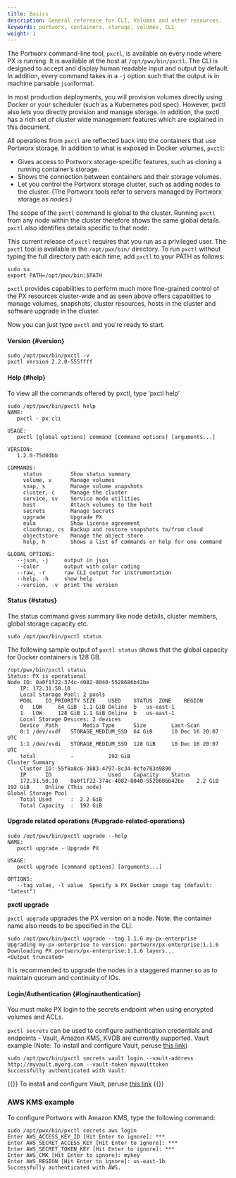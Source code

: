 ```yaml
---
title: Basics
description: General reference for CLI, Volumes and other resources.
keywords: portworx, containers, storage, volumes, CLI
weight: 1
---
```


The Portworx command-line tool, `pxctl`, is available on every node where PX is running. It is available at the host at `/opt/pwx/bin/pxctl`. The CLI is designed to accept and display human readable input and output by default. In addition, every command takes in a `-j` option such that the output is in machine parsable `json`format.

In most production deployments, you will provision volumes directly using Docker or your scheduler \(such as a Kubernetes pod spec\). However, pxctl also lets you directly provision and manage storage. In addition, the pxctl has a rich set of cluster wide management features which are explained in this document.

All operations from `pxctl` are reflected back into the containers that use Portworx storage. In addition to what is exposed in Docker volumes, `pxctl`:

* Gives access to Portworx storage-specific features, such as cloning a running container’s storage.
* Shows the connection between containers and their storage volumes.
* Let you control the Portworx storage cluster, such as adding nodes to the cluster. \(The Portworx tools refer to servers managed by Portworx storage as _nodes_.\)

The scope of the `pxctl` command is global to the cluster. Running `pxctl` from any node within the cluster therefore shows the same global details. `pxctl` also identifies details specific to that node.

This current release of `pxctl` requires that you run as a privileged user. The `pxctl` tool is available in the `/opt/pwx/bin/` directory. To run `pxctl` without typing the full directory path each time, add `pxctl` to your PATH as follows:

```text
sudo su
export PATH=/opt/pwx/bin:$PATH
```

`pxctl` provides capabilities to perform much more fine-grained control of the PX resources cluster-wide and as seen above offers capabilties to manage volumes, snapshots, cluster resources, hosts in the cluster and software upgrade in the cluster.

Now you can just type `pxctl` and you’re ready to start.

#### Version {#version}

```text
sudo /opt/pwx/bin/pxctl -v
pxctl version 2.2.0-555ffff
```

#### Help {#help}

To view all the commands offered by pxctl, type ‘pxctl help’

```text
sudo /opt/pwx/bin/pxctl help
NAME:
   pxctl - px cli

USAGE:
   pxctl [global options] command [command options] [arguments...]

VERSION:
   1.2.0-75d0dbb

COMMANDS:
     status         Show status summary
     volume, v      Manage volumes
     snap, s        Manage volume snapshots
     cluster, c     Manage the cluster
     service, sv    Service mode utilities
     host           Attach volumes to the host
     secrets        Manage Secrets
     upgrade        Upgrade PX
     eula           Show license agreement
     cloudsnap, cs  Backup and restore snapshots to/from cloud
     objectstore    Manage the object store
     help, h        Shows a list of commands or help for one command

GLOBAL OPTIONS:
   --json, -j     output in json
   --color        output with color coding
   --raw, -r      raw CLI output for instrumentation
   --help, -h     show help
   --version, -v  print the version
```

#### Status {#status}

The status command gives summary like node details, cluster members, global storage capacity etc.

```text
sudo /opt/pwx/bin/pxctl status
```

The following sample output of `pxctl status` shows that the global capacity for Docker containers is 128 GB.

```text
/opt/pwx/bin/pxctl status
Status: PX is operational
Node ID: 0a0f1f22-374c-4082-8040-5528686b42be
	IP: 172.31.50.10
 	Local Storage Pool: 2 pools
	POOL	IO_PRIORITY	SIZE	USED	STATUS	ZONE	REGION
	0	LOW		64 GiB	1.1 GiB	Online	b	us-east-1
	1	LOW		128 GiB	1.1 GiB	Online	b	us-east-1
	Local Storage Devices: 2 devices
	Device	Path		Media Type		Size		Last-Scan
	0:1	/dev/xvdf	STORAGE_MEDIUM_SSD	64 GiB		10 Dec 16 20:07 UTC
	1:1	/dev/xvdi	STORAGE_MEDIUM_SSD	128 GiB		10 Dec 16 20:07 UTC
	total			-			192 GiB
Cluster Summary
	Cluster ID: 55f8a8c6-3883-4797-8c34-0cfe783d9890
	IP		ID					Used	Capacity	Status
	172.31.50.10	0a0f1f22-374c-4082-8040-5528686b42be	2.2 GiB	192 GiB		Online (This node)
Global Storage Pool
	Total Used    	:  2.2 GiB
	Total Capacity	:  192 GiB
```

#### Upgrade related operations {#upgrade-related-operations}

```text
sudo /opt/pwx/bin/pxctl upgrade --help
NAME:
   pxctl upgrade - Upgrade PX

USAGE:
   pxctl upgrade [command options] [arguments...]

OPTIONS:
   --tag value, -l value  Specify a PX Docker image tag (default: "latest")

```

**pxctl upgrade**

`pxctl upgrade` upgrades the PX version on a node. Note: the container name also needs to be specified in the CLI.

```text
sudo /opt/pwx/bin/pxctl upgrade --tag 1.1.6 my-px-enterprise
Upgrading my-px-enterprise to version: portworx/px-enterprise:1.1.6
Downloading PX portworx/px-enterprise:1.1.6 layers...
<Output truncated>
```

It is recommended to upgrade the nodes in a staggered manner so as to maintain quorum and continuity of IOs.

#### Login/Authentication {#loginauthentication}

You must make PX login to the secrets endpoint when using encrypted volumes and ACLs.

`pxctl secrets` can be used to configure authentication credentials and endpoints - Vault, Amazon KMS, KVDB are currently supported. Vault example \(Note: To install and configure Vault, peruse [this link](https://www.vaultproject.io/docs/install/index.html)\)

```text
sudo /opt/pwx/bin/pxctl secrets vault login --vault-address http://myvault.myorg.com --vault-token myvaulttoken
Successfully authenticated with Vault.
```

{{<info>}}
To install and configure Vault, peruse [this link](https://www.vaultproject.io/docs/install)
{{</info>}}

### AWS KMS example

To configure Portworx with Amazon KMS, type the following command:

```text
sudo /opt/pwx/bin/pxctl secrets aws login
Enter AWS_ACCESS_KEY_ID [Hit Enter to ignore]: ***
Enter AWS_SECRET_ACCESS_KEY [Hit Enter to ignore]: ***
Enter AWS_SECRET_TOKEN_KEY [Hit Enter to ignore]: ***
Enter AWS_CMK [Hit Enter to ignore]: mykey
Enter AWS_REGION [Hit Enter to ignore]: us-east-1b
Successfully authenticated with AWS.
```
